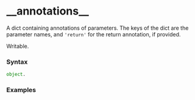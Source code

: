 # \_\_annotations\_\_

A dict containing annotations of parameters. The keys of the dict are the parameter names, and `'return'` for the return annotation, if provided.

Writable.

### Syntax

```python
object.
```

### Examples

```python

```